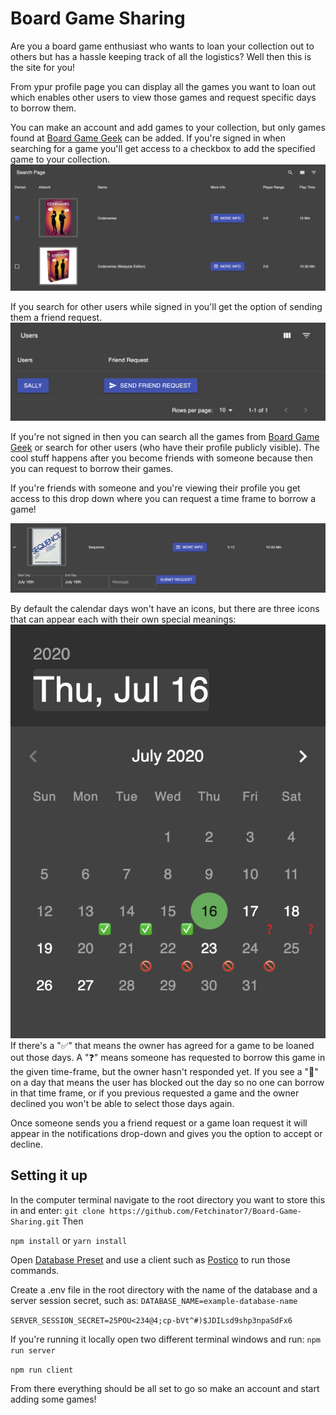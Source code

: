 # Board Game Sharing
Are you a board game enthusiast who wants to loan your collection out to others but has a hassle keeping track of all the logistics? Well then this is the site for you!

From ypur profile page you can display all the games you want to loan out which enables other users to view those games and request specific days to borrow them.

You can make an account and add games to your collection, but only games found at [Board Game Geek](https://boardgamegeek.com/) can be added.
If you're signed in when searching for a game you'll get access to a checkbox to add the specified game to your collection.
![Search Games While Logged In](README-images/search-games-while-logged-in.png?raw=true)

If you search for other users while signed in you'll get the option of sending them a friend request.
![Search Games While Logged In](README-images/search-friends-while-logged-in.png?raw=true)

If you're not signed in then you can search all the games from [Board Game Geek](https://boardgamegeek.com/) or search for other users (who have their profile publicly visible).
The cool stuff happens after you become friends with someone because then you can request to borrow their games.

If you're friends with someone and you're viewing their profile you get access to this drop down where you can request a time frame to borrow a game!

![Game Dropdown](README-images/game-drop-down.png?raw=true)

By default the calendar days won't have an icons, but there are three icons that can appear each with their own special meanings:
![Date Picker](README-images/date-picker.png)
If there's a "✅" that means the owner has agreed for a game to be loaned out those days.
A "❓" means someone has requested to borrow this game in the given time-frame, but the owner hasn't responded yet.
If you see a "🚫" on a day that means the user has blocked out the day so no one can borrow in that time frame, or if you previous requested a game and the owner declined you won't be able to select those days again.

Once someone sends you a friend request or a game loan request it will appear in the notifications drop-down and gives you the option to accept or decline.

## Setting it up
In the computer terminal navigate to the root directory you want to store this in and enter:
`git clone https://github.com/Fetchinator7/Board-Game-Sharing.git`
Then

`npm install`
or
`yarn install`

Open [Database Preset](database.sql) and use a client such as [Postico](https://eggerapps.at/postico/) to run those commands.

Create a .env file in the root directory with the name of the database and a server session secret, such as:
`DATABASE_NAME=example-database-name`

`SERVER_SESSION_SECRET=25POU<234@4;cp-bVt^#)$JDILsd9shp3npaSdFx6`

If you're running it locally open two different terminal windows and run:
`npm run server`

`npm run client`

From there everything should be all set to go so make an account and start adding some games!